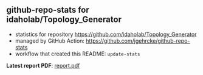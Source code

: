 ## github-repo-stats for idaholab/Topology_Generator

- statistics for repository https://github.com/idaholab/Topology_Generator
- managed by GitHub Action: https://github.com/jgehrcke/github-repo-stats
- workflow that created this README: `update-stats`

**Latest report PDF**: [report.pdf](https://github.com/idaholab/repository-statistics/raw/main/idaholab/Topology_Generator/latest-report/report.pdf)

